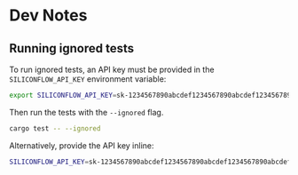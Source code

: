 # Dev Notes

## Running ignored tests

To run ignored tests, an API key must be provided in the `SILICONFLOW_API_KEY` environment variable:

```bash
export SILICONFLOW_API_KEY=sk-1234567890abcdef1234567890abcdef1234567890abcdef
```

Then run the tests with the `--ignored` flag.

```bash
cargo test -- --ignored
```

Alternatively, provide the API key inline:

```bash
SILICONFLOW_API_KEY=sk-1234567890abcdef1234567890abcdef1234567890abcdef cargo test -- --ignored
```
